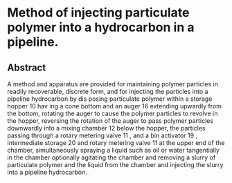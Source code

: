 # Method of injecting particulate polymer into a hydrocarbon in a pipeline.

## Abstract
A method and apparatus are provided for maintaining polymer particles in readily recoverable, discrete form, and for injecting the particles into a pipeline hydrocarbon by dis posing particulate polymer within a storage hopper 10 hav ing a cone bottom and an auger 16 extending upwardly from the bottom, rotating the auger to cause the polymer particles to revolve in the hopper, reversing the rotation of the auger to pass polymer particles downwardly into a mixing chamber 12 below the hopper, the particles passing through a rotary metering valve 11 , and a bin activator 19 , intermediate storage 20 and rotary metering valve 11 at the upper end of the chamber, simultaneously spraying a liquid such as oil or water tangentially in the chamber optionally agitating the chamber and removing a slurry of particulate polymer and the liquid from the chamber and injecting the slurry into a pipeline hydrocarbon.